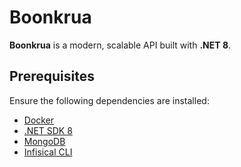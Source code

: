 # Boonkrua 

**Boonkrua** is a modern, scalable API built with **.NET 8**.

## Prerequisites  

Ensure the following dependencies are installed:  
- [Docker](https://www.docker.com/)  
- [.NET SDK 8](https://dotnet.microsoft.com/)  
- [MongoDB](https://www.mongodb.com/)  
- [Infisical CLI](https://infisical.com/docs/cli/getting-started)  
